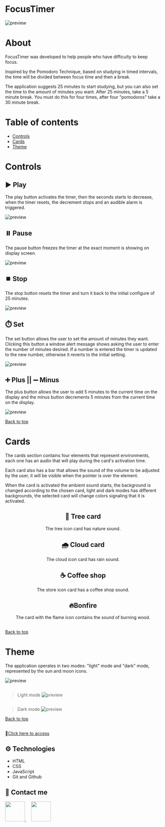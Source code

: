 # FocusTimer

![preview](./.github/README01.gif)

##

# About

FocusTimer was developed to help people who have difficulty to keep focus.

Inspired by the Pomodoro Technique, based on studying in timed intervals, the time will be divided between focus time and then a break.

The application suggests 25 minutes to start studying, but you can also set the time to the amount of minutes you want. After 25 minutes, take a 5 minute break.
You must do this for four times, after four "pomodoros" take a 30 minute break.

##

# Table of contents

<!--ts-->
  * [Controls](#Controls)
  * [Cards](#Cards)
  * [Theme](#Theme)
<!--te-->

# Controls

## ▶️ Play
The play button activates the timer, then the seconds starts to decrease, when the timer resets, the decrement stops and an audible alarm is triggered.

![preview](./.github/README03.gif)

##

## ⏸️ Pause

The pause button freezes the timer at the exact moment is showing on display screen.

![preview](./.github/README04.gif)

##

## ⏹️ Stop

The stop button resets the timer and turn it back to the initial configure of 25 minutes.

![preview](./.github/README05.gif)

##

## ⏱️ Set

The set button allows the user to set the amount of minutes they want. Clicking this button a window alert message shows asking the user to enter the number of minutes desired. If a number is entered the timer is updated to the new number, otherwise it reverts to the initial setting.

![preview](./.github/README06.gif)

##

## ➕ Plus || ➖ Minus

The plus button allows the user to add 5 minutes to the current time on the display and the minus button decrements 5 minutes from the current time on the display.

![preview](./.github/README07.gif)

[Back to top](#Table-of-contents)
##
# Cards

The cards section contains four elements that represent environments, each one has an audio that will play during the card's activation time. 

Each card also has a bar that allows the sound of the volume to be adjusted by the user, it will be visible when the pointer is over the element.

When the card is activated the ambient sound starts, the background is changed according to the chosen card, light and dark modes has different backgrounds, the selected card will change colors signaling that it is activated.

##
<section align="center">

## 🌳 Tree card

The tree icon card has nature sound.

##
## 🌧️ Cloud card

The cloud icon card has rain sound.

##
## ☕​ Coffee shop

The store icon card has a coffee shop sound.

##
## 🔥Bonfire

The card with the flame icon contains the sound of burning wood.

## 

</section>

[Back to top](#Table-of-contents)

##
# Theme

The application operates in two modes: "light" mode and "dark" mode, represented by the sun and moon icons.

![preview](./.github/README02.gif)

##

>Light mode 
![preview](./.github/README08.gif)

##

>Dark mode
![preview](./.github/README09.gif)

[Back to top](#Table-of-contents)
##

🔗[Click here to access](https://brunasbarbosa.github.io/FocusTimer/)
##
## ⚙️ Technologies
- HTML
- CSS
- JavaScript
- Git and Github

## ​💌 Contact me

<a href="https://www.linkedin.com/in/brunas-barbosa/" target="_blank">
 <img style="width: 64px; height: 64px;" src="https://user-images.githubusercontent.com/112329870/194765299-ca4bfc22-baaf-460c-be18-65d1be1ee2d4.png">
</a>
&nbsp;
&nbsp;
<a href="mailto:brunas_barbosa@hotmail.com">
  <img style="width: 64px; height: 64px;" src="https://user-images.githubusercontent.com/112329870/194765270-f85c3796-d3b1-40e5-ba97-ead03d5dc452.png">
</a>
